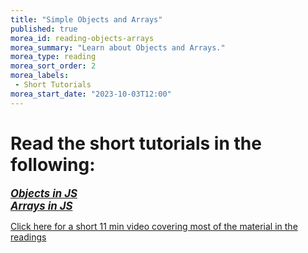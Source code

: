 ```yaml
---
title: "Simple Objects and Arrays"
published: true
morea_id: reading-objects-arrays
morea_summary: "Learn about Objects and Arrays."
morea_type: reading
morea_sort_order: 2
morea_labels:
 - Short Tutorials 
morea_start_date: "2023-10-03T12:00"
---
```

# Read the short tutorials in the following:

<a href="https://www.w3schools.com/js/js_objects.asp"><i><b><big>*Objects in JS*</big></b></i></a>
<br>
<a href="https://www.w3schools.com/js/js_arrays.asp"><i><b><big>*Arrays in JS*</big></b></i></a>

[Click here for a short 11 min video covering most of the material in the readings](https://www.youtube.com/watch?v=FLGzeTHAbqQ) 


